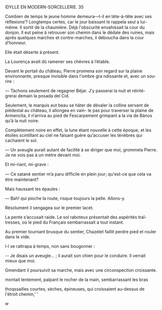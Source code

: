  

 

IDYLLE EN MODERN-SORCELLERIE. 35

Combien de temps le jeune homme demeura—t-il en téte-à-tête avec ses
réﬂexions‘? Longtemps certes, car le jour baissant le rappela seul a lui-même.
Il sortit de la chaumière. Déjà l'obscurité envahissait la cour du donjon.
Il eut peine ä retrouver son chemin dans le dédale des ruines, mais après
quelques marches et contre-marches, il déboucha dans la cour d’honneur.

Elle était déserte à présent.

La Lourença avait dû ramener ses chèvres à l’étable.

Devant le portail du château, Pierre promena son regard sur la plaine
environnante, presque invisible dans l'ombre gra ndissante et, avec un sou-
rire :

— Tàchons seulement de regagner Béjar. J’y passerai la nuit et réinté-
grerai demain la posada del Cid.

Seulement, le marquis eut beau se hâter de dévaler la colline servant
de piédestal au château, il allongea en vain- le pas pour traverser la plaine
de Armencita, il n‘arriva au pied de Fescarpement grimpant a la via de
Bànos qu’à la nuit noire.

Complètement noire en effet, la lune étant nouvelle à cette époque, et les
étoiles scintillant au ciel ne faisant guère qu’accuser les ténèbres qui cachaient
le sol.

— Un aveugle aurait autant de facilité à se diriger que moi, grommela
Pierre. Je ne vois pas à un mètre devant moi.

Et mi-riant, mi-grave :

— Ce satané sentier m’a paru difﬁcile en plein jour; qu'est-ce que cela
va être maintenant?

Mais haussant les épaules :

— Bah! qui pioche la route, risque toujours la pelle. Allons-y.

Résolument il sengagea sur le premier lacet.

La pente s’accusait raide. Le sol raboteux présentait des aspérités traî-
tresses, où le pied du Français sembarrassait a tout instant.

Au premier tournant brusque du sentier, Chazelet faillit perdre pied et
rouler dans le vide.

l-l se rattrapa à temps, non sans bougonner :

-- Je disais un aveugle... ; il aurait son chien pour le conduire. Il verrait
mieux que moi.

Gmendant il poursuivit sa marche, mais avec une circonspection croissante.

 montait lentement, palpant le rocher de la main, sembarrassant les bras

 thoqssailles courtes, sèches, épineuses, qui croissaient au-dessus de
l'étroit chemin,’ '

w

 

